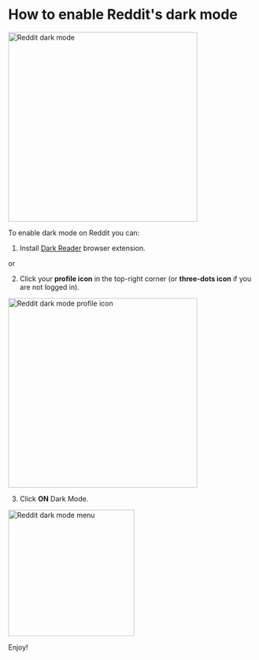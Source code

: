 # How to enable Reddit's dark mode

<img src="/images/tips/reddit/reddit-dark.png" alt="Reddit dark mode" style="width: 24rem;" loading="lazy" />

To enable dark mode on Reddit you can:

1. Install [Dark Reader](https://darkreader.org/) browser extension.

or

2. Click your **profile icon** in the top-right corner
(or **three-dots icon** if you are not logged in).

<img src="/images/tips/reddit/reddit-dark-profile.png" alt="Reddit dark mode profile icon" style="width: 24rem;" loading="lazy" />

3. Click **ON** Dark Mode.

<img src="/images/tips/reddit/reddit-dark-menu.png" alt="Reddit dark mode menu" style="width: 16rem;" loading="lazy" />

Enjoy!
